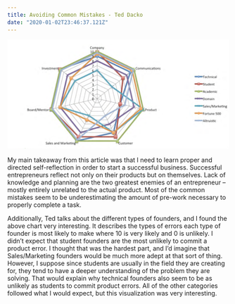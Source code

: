 ```yaml
---
title: Avoiding Common Mistakes - Ted Dacko
date: "2020-01-02T23:46:37.121Z"
---
```


![Common Mistakes by Type of Entrepreneur](Ted_Dacko_Avoiding_Common_Mistakes.png)

My main takeaway from this article was that I need to learn proper and directed self-reflection in order to start a successful business. Successful entrepreneurs reflect not only on their products but on themselves. Lack of knowledge and planning are the two greatest enemies of an entrepreneur – mostly entirely unrelated to the actual product. Most of the common mistakes seem to be underestimating the amount of pre-work necessary to properly complete a task.

Additionally, Ted talks about the different types of founders, and I found the above chart very interesting. It describes the types of errors each type of founder is most likely to make where 10 is very likely and 0 is unlikely. I didn’t expect that student founders are the most unlikely to commit a product error. I thought that was the hardest part, and I’d imagine that Sales/Marketing founders would be much more adept at that sort of thing. However, I suppose since students are usually in the field they are creating for, they tend to have a deeper understanding of the problem they are solving. That would explain why technical founders also seem to be as unlikely as students to commit product errors. All of the other categories followed what I would expect, but this visualization was very interesting. 


